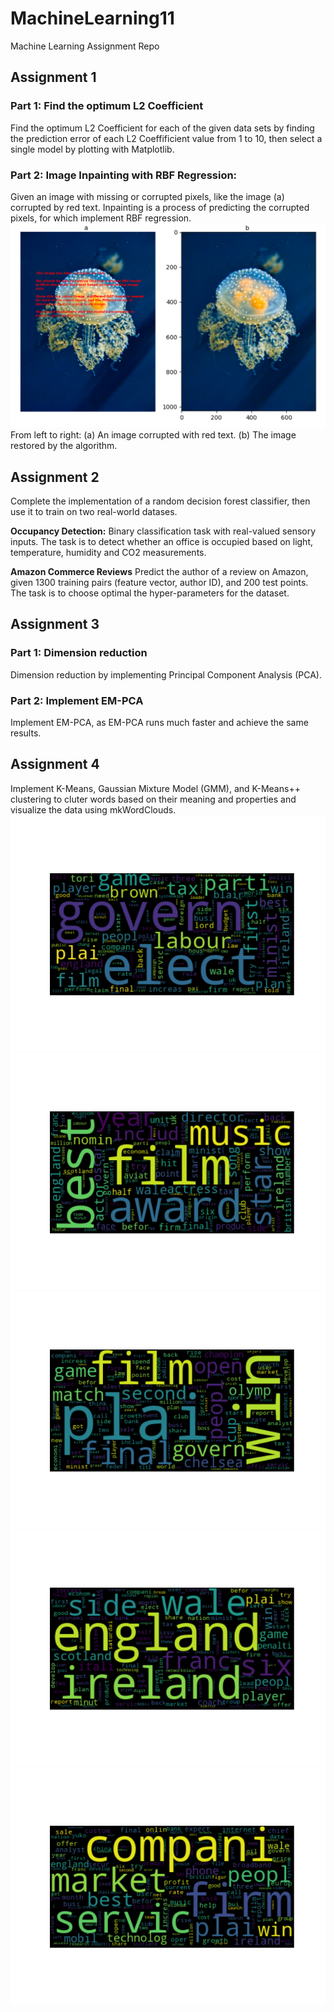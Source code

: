 # MachineLearning11
Machine Learning Assignment Repo

## Assignment 1

### Part 1: Find the optimum L2 Coefficient
Find the optimum L2 Coefficient for each of the given data sets by finding the prediction error of each L2 Coeffificient value from 1 to 10, then select a single model by plotting with Matplotlib.

### Part 2: Image Inpainting with RBF Regression:
Given an image with missing or corrupted pixels, like the image (a) corrupted by red text. Inpainting is a process of 
predicting the corrupted pixels, for which implement RBF regression.
![Image showing the Regression](https://github.com/HarryZ7G/MachineLearning11/blob/main/images/A1_Jelly.png?raw=true)
From left to right: (a) An image corrupted with red text. (b) The image restored by the algorithm.

## Assignment 2

Complete the implementation of a random decision forest classifier, then use it to train on two real-world datases.

**Occupancy Detection:**
Binary classification task with real-valued sensory inputs. The task is to detect whether an office is occupied based on light, 
temperature, humidity and CO2 measurements.

**Amazon Commerce Reviews**
Predict the author of a review on Amazon, given 1300 training pairs (feature vector, author ID), and 200 test points. 
The task is to choose optimal the hyper-parameters for the dataset.

## Assignment 3

### Part 1: Dimension reduction
Dimension reduction by implementing Principal Component Analysis (PCA).

### Part 2: Implement EM-PCA
Implement EM-PCA, as EM-PCA runs much faster and achieve the same results.

## Assignment 4

Implement K-Means, Gaussian Mixture Model (GMM), and K-Means++ clustering to cluter words based on their meaning and properties and visualize the data using mkWordClouds.
![Figure 1](https://github.com/HarryZ7G/MachineLearning11/blob/main/images/A4_Figure_1.png?raw=true)
![Figure 2](https://github.com/HarryZ7G/MachineLearning11/blob/main/images/A4_Figure_2.png?raw=true)
![Figure 3](https://github.com/HarryZ7G/MachineLearning11/blob/main/images/A4_Figure_3.png?raw=true)
![Figure 4](https://github.com/HarryZ7G/MachineLearning11/blob/main/images/A4_Figure_4.png?raw=true)
![Figure 5](https://github.com/HarryZ7G/MachineLearning11/blob/main/images/A4_Figure_5.png?raw=true)

